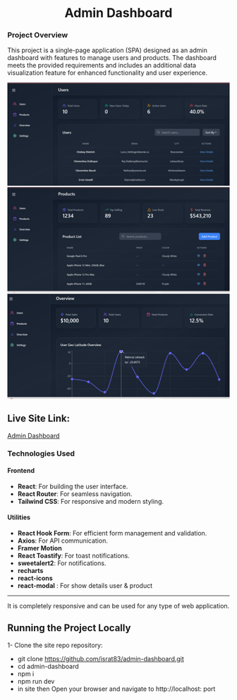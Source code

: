<h1 align="center"> Admin Dashboard</h1>

### Project Overview

This project is a single-page application (SPA) designed as an admin dashboard with features to manage users and products. The dashboard meets the provided requirements and includes an additional data visualization feature for enhanced functionality and user experience.

![Demo App](/public/Screenshot%202025-02-07%20115422.png)
![Demo App](public/Screenshot%202025-02-07%20115812.png)
![Demo App](/public/Screenshot%202025-02-07%20115539.png)




## Live Site Link:
[Admin Dashboard](https://admin-dashboard-beta-orpin.vercel.app/)





### Technologies Used

#### **Frontend**
- **React**: For building the user interface.
- **React Router**: For seamless navigation.
- **Tailwind CSS**: For responsive and modern styling.



#### **Utilities**
- **React Hook Form**: For efficient form management and validation.
- **Axios**: For API communication.
- **Framer Motion**
- **React Toastify**: For toast notifications.
- **sweetalert2**: For notifications.
- **recharts**
- **react-icons**
- **react-modal** : For show details user & product

---


It is completely responsive and can be used for any type of web application.

## Running the Project Locally

1- Clone the site repo repository:
- git clone https://github.com/israt83/admin-dashboard.git
- cd admin-dashboard
- npm i
- npm run dev  
- in  site  then Open your browser and navigate to http://localhost: port


